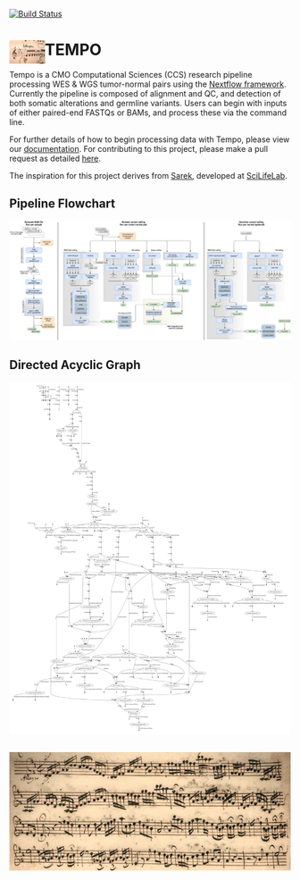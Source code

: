 [![Build Status](https://travis-ci.com/mskcc/tempo.svg?token=DokCkCiDp43sqzeuXUHD&branch=master)](https://travis-ci.com/mskcc/tempo)

# <img id="logo" src="./docs/tempoLogo.png" height="42" align="left"/> TEMPO

Tempo is a CMO Computational Sciences (CCS) research pipeline processing WES & WGS tumor-normal pairs using the [Nextflow framework](https://www.nextflow.io/). Currently the pipeline is composed of alignment and QC, and detection of both somatic alterations and germline variants. Users can begin with inputs of either paired-end FASTQs or BAMs, and process these via the command line. 

For further details of how to begin processing data with Tempo, please view our [documentation](https://ccstempo.netlify.com/). For contributing to this project, please make a pull request as detailed [here](https://ccstempo.netlify.com/contributing-to-tempo.html).

The inspiration for this project derives from [Sarek](https://github.com/SciLifeLab/Sarek), developed at [SciLifeLab](https://github.com/SciLifeLab).

## Pipeline Flowchart
<p align="center">
  <img id="diagram" src="./docs/pipeline-flowchart.png"/>
</p>

## Directed Acyclic Graph
<p align="center">
  <img id="dag" src="./docs/dag.png"/>
</p>

##
<p align="center">
  <img src="./docs/brandenburg5_allegro.jpg">
</p>
